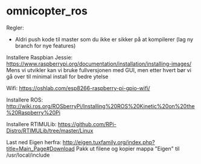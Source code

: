 # omnicopter_ros

Regler:
- Aldri push kode til master som du ikke er sikker på at kompilerer (lag ny branch for nye features)

Installere Raspbian Jessie: https://www.raspberrypi.org/documentation/installation/installing-images/
Mens vi utvikler kan vi bruke fullversjonen med GUI, men etter hvert bør vi gå over til minimal install for bedre ytelse

Wifi: https://oshlab.com/esp8266-raspberry-pi-gpio-wifi/

Installere ROS: http://wiki.ros.org/ROSberryPi/Installing%20ROS%20Kinetic%20on%20the%20Raspberry%20Pi

Installere RTIMULib: https://github.com/RPi-Distro/RTIMULib/tree/master/Linux

Last ned Eigen herfra: http://eigen.tuxfamily.org/index.php?title=Main_Page#Download
Pakk ut filene og kopier mappa "Eigen" til /usr/local/include

